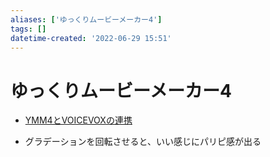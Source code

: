 ```yaml
---
aliases: ['ゆっくりムービーメーカー4']
tags: []
datetime-created: '2022-06-29 15:51'
---
```


# ゆっくりムービーメーカー4
- [YMM4とVOICEVOXの連携](ymm4-voicevox.md)

- グラデーションを回転させると、いい感じにパリピ感が出る